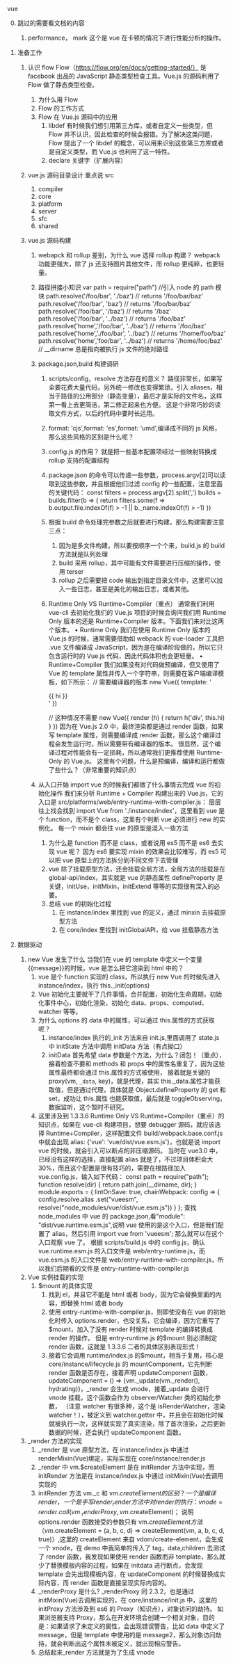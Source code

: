 vue

0. 跳过的需要看文档的内容

   1. performance， mark
      这个是 vue 在卡顿的情况下进行性能分析的操作。

1. 准备工作

   1. 认识 flow
      Flow（https://flow.org/en/docs/getting-started/） 是 facebook 出品的 JavaScript 静态类型检查工具。Vue.js 的源码利用了 Flow 做了静态类型检查。
      1. 为什么用 Flow
      2. Flow 的工作方式
      3. Flow 在 Vue.js 源码中的应用
         1. libdef
            有时候我们想引用第三方库，或者自定义一些类型，但 Flow 并不认识，因此检查的时候会报错。为了解决这类问题，Flow 提出了一个 libdef 的概念，可以用来识别这些第三方库或者是自定义类型，而 Vue.js 也利用了这一特性。
         2. declare 关键字（扩展内容）
   2. vue.js 源码目录设计
      重点说 src
      1. compiler
      2. core
      3. platform
      4. server
      5. sfc
      6. shared
   3. vue.js 源码构建

      1. webapck 和 rollup 差别，为什么 vue 选择 rollup 构建？
         webpack 功能更强大，除了 js 还支持图片其他文件，而 rollup 更纯粹，也更轻量。
      2. 路径拼接小知识
         var path = require("path") //引入 node 的 path 模块
         path.resolve('/foo/bar', './baz') // returns '/foo/bar/baz'
         path.resolve('/foo/bar', 'baz') // returns '/foo/bar/baz'
         path.resolve('/foo/bar', '/baz') // returns '/baz'
         path.resolve('/foo/bar', '../baz') // returns '/foo/baz'
         path.resolve('home','/foo/bar', '../baz') // returns '/foo/baz'
         path.resolve('home','./foo/bar', '../baz') // returns '/home/foo/baz'
         path.resolve('home','foo/bar', '../baz') // returns '/home/foo/baz'
         // \_\_dirname 总是指向被执行 js 文件的绝对路径
      3. package.json,build 构建调研

         1. scripts/config，resolve 方法存在的意义？
            路径非常长，如果写全要花费大量代码，另外统一修改也变得繁琐，引入 aliases，相当于路径的公用部分（静态变量），最后才是实际的文件名，这样第一看上去更简洁，第二修正起来也方便。
            这是个非常巧妙的读取文件方式，以后的代码中要时长运用。
         2. format: 'cjs',format: 'es',format: 'umd',编译成不同的 js 风格，那么这些风格的区别是什么呢？
         3. config.js 的作用？
            就是把一些基本配置项经过一些映射转换成 rollup 支持的配置结构
         4. package.json 的命令可以传递一些参数，process.argv[2]可以读取到这些参数，并且根据他们过滤 config 的一些配置，注意里面的关键代码：
            const filters = process.argv[2].split(',')
            builds = builds.filter(b => {
            return filters.some(f => b.output.file.indexOf(f) > -1 || b.\_name.indexOf(f) > -1)
            })
         5. 根据 build 命令处理完参数之后就要进行构建，那么构建需要注意三点：
            1. 因为是多文件构建，所以要按顺序一个个来，build.js 的 build 方法就是队列处理
            2. build 采用 rollup，其中可能有文件需要进行压缩的操作，使用 terser
            3. rollup 之后需要把 code 输出到指定目录文件中，这里可以加入一些日志，甚至是美化的输出日志，或者其他。
         6. Runtime Only VS Runtime+Compiler（重点）
            通常我们利用 vue-cli 去初始化我们的 Vue.js 项目的时候会询问我们用 Runtime Only 版本的还是 Runtime+Compiler 版本。下面我们来对比这两个版本。
            • Runtime Only
            我们在使用 Runtime Only 版本的 Vue.js 的时候，通常需要借助如 webpack 的 vue-loader 工具把 .vue 文件编译成 JavaScript，因为是在编译阶段做的，所以它只包含运行时的 Vue.js 代码，因此代码体积也会更轻量。
            • Runtime+Compiler
            我们如果没有对代码做预编译，但又使用了 Vue 的 template 属性并传入一个字符串，则需要在客户端编译模板，如下所示：
            // 需要编译器的版本
            new Vue({
            template: '<div>{{ hi }}</div>'
            })

            // 这种情况不需要
            new Vue({
            render (h) {
            return h('div', this.hi)
            }
            })
            因为在 Vue.js 2.0 中，最终渲染都是通过 render 函数，如果写 template 属性，则需要编译成 render 函数，那么这个编译过程会发生运行时，所以需要带有编译器的版本。
            很显然，这个编译过程对性能会有一定损耗，所以通常我们更推荐使用 Runtime-Only 的 Vue.js。
            这里有个问题，什么是预编译，编译和运行都做了些什么？（非常重要的知识点）

      4. 从入口开始
         import vue 的时候我们都做了什么事情去完成 vue 的初始化操作
         我们来分析 Runtime + Compiler 构建出来的 Vue.js，它的入口是 src/platforms/web/entry-runtime-with-compiler.js：
         层层往上找会找到 import Vue from './instance/index'，这里看到 vue 是个 function，而不是个 class，这里有个判断 vue 必须进行 new 的实例化。
         每一个 mixin 都会往 vue 的原型是混入一些方法
         1. 为什么是 function 而不是 class，或者说用 es5 而不是 es6 去实现 vue 呢？
            因为 es6 要实现 mixin 的效果会比较难写，而 es5 可以把 vue 原型上的方法拆分到不同文件下去管理
         2. vue 除了挂载原型方法，还会挂载全局方法，全局方法的挂载是在 global-api/index，其实就是 vue 的静态属性
            defineProperty 是关键，initUse，initMixin，initExtend 等等的实现很有深入的必要。
         3. 总结 vue 的初始化过程
            1. 在 instance/index 里找到 vue 的定义，通过 minxin 去挂载原型方法
            2. 在 core/index 里找到 initGlobalAPI，给 vue 挂载静态方法

1. 数据驱动
   1. new Vue 发生了什么
      当我们在 vue 的 template 中定义一个变量{{message}}的时候，vue 是怎么把它渲染到 html 中的？
      1. vue 是个 function 实现的 class，所以执行 new Vue 的时候先进入 instance/index，执行 this.\_init(options)
      2. Vue 初始化主要就干了几件事情，合并配置，初始化生命周期，初始化事件中心，初始化渲染，初始化 data、props、computed、watcher 等等。
      3. 为什么 options 的 data 中的属性，可以通过 this.属性的方式获取呢？
         1. instance/index 执行的\_init 方法来自 init.js,里面调用了 state.js 中 initState 方法中调用 initData 方法（有点拗口）
         2. initData 首先希望 data 参数是个方法，为什么？闭包！（重点），接着检查不要和 methods 和 props 中的属性名重复了，因为这些属性最终都会通过 this.属性的方式被使用，
            接着就是关键的 proxy(vm, `_data`, key)，就是代理，其实 this.\_data.属性才能获取值，但是通过代理，具体就是 Object.defineProperty 的 get 和 set，成功让 this.属性
            也能获取值，最后就是 toggleObserving，数据监听，这个暂时不研究。
      4. 这里涉及到 1.3.3.6 Runtime Only VS Runtime+Compiler（重点）的知识点，如果在 vue-cli 构建项目，想要 debugger 源码，就应该选择 Runtime+Compiler，这样配置文件
         build/webpack.base.conf.js 中就会出现
         alias: {'vue': 'vue/dist/vue.esm.js'}，也就是说 import vue 的时候，就会引入可以断点的非压缩源码。
         当时在 vue3.0 中，已经没有这样的选择，直接配置 alias 就是了，不过项目体积会大 30%，而且这个配置是很有技巧的，需要在根路径加入 vue.config.js，输入如下代码：
         const path = require("path");
         function resolve(dir) {
         return path.join(\_\_dirname, dir);
         }
         module.exports = {
         lintOnSave: true,
         chainWebpack: config => {
         config.resolve.alias
         .set("vueesm", resolve("node_modules/vue/dist/vue.esm.js"))
         }
         };
         查找 node_modules 中 vue 的 package.json,看"module": "dist/vue.runtime.esm.js",说明 vue 使用的是这个入口，但是我们配置了 alias，然后引用 import vue from 'vueesm';
         那么就可以在这个入口观察 vue 了。
         根据 scripts/build.js 中的 config.js，确认 vue.runtime.esm.js 的入口文件是 web/entry-runtime.js，而 vue.esm.js 的入口文件是 web/entry-runtime-with-compiler.js，所以我们后期看的文件是 entry-runtime-with-compiler.js
   2. Vue 实例挂载的实现
      1. \$mount 的具体实现
         1. 找到 el，并且它不能是 html 或者 body，因为它会替换里面的内容，即替换 html 或者 body
         2. 使用 entry-runtime-with-compiler.js，则即使没有在 vue 的初始化时传入 options.render，也没关系，它会编译，因为它重写了$mount，加入了没有 render 时候对 template 的编译转换成 render 的操作，
            但是 entry-runtime.js 的\$mount 则必须制定 render 函数，这就是 1.3.3.6 二者的具体区别表现形式！
         3. 接着它会调用 runtime/index.js 的\$mount，相当于复用，核心是 core/instance/lifecycle.js 的 mountComponent，它先判断 render 函数是否存在，接着声明 updateComponent 函数，
            updateComponent = () => {vm.\_update(vm.\_render(), hydrating)}，\_render 会生成 vnode，接着\_update 会进行 vnode 挂载，这个函数会作为 observer/Watcher 类的初始化参数，
            （注意 watcher 有很多种，这个是 isRenderWatcher，渲染 watcher！），被定义到 watcher.getter 中，并且会在初始化时候就被执行一次，这样就实现了真实渲染，除了首次渲染，之后更新数据的时候，还会执行 updateComponent 函数。
   3. \_render 方法的实现
      1. \_render 是 vue 原型方法，在 instance/index.js 中通过 renderMixin(Vue)绑定，实际实现在 core/instance/render.js
      2. \_render 中 vm.\$createElement 是在 initRender 方法中实现，而 initRender 方法是在 instance/index.js 中通过 initMixin(Vue)去调用实现的
      3. initRender 方法 vm.\_c 和 vm.$createElement的区别？
         一个是编译render，一个是手写render
         _render方法中对render的执行：vnode = render.call(vm._renderProxy, vm.$createElement)；
         说明 options.render 函数接受的参数只有 vm.$createElement方法（vm.$createElement = (a, b, c, d) => createElement(vm, a, b, c, d, true)）,这里的 createElement 来自 vdom/create-element，会生成一个 vnode，在 demo 中我简单的传入了 tag，data,children 去测试了 render 函数，我发现如果使用 render 函数而非 template，那么就少了替换模板内容的过程，如果在 initdata 进行断点，会发现 template 会先出现模板内容，在 updateComponent 的时候替换成实际内容，而 render 函数是直接呈现实际内容的。
      4. \_renderProxy 是什么?
         \_renderProxy 同 2.3.2，也是通过 initMixin(Vue)去调用实现的，在 core/instance/init.js 中，这里的 initProxy 方法涉及到 es6 的 Proxy（知识点），对象访问的劫持。
         如果浏览器支持 Proxy，那么在开发环境会创建一个相关对象，目的是：如果请求了未定义的属性，会出现错误警告，比如 data 中定义了 message，但是 template 中使用的是 message2，那么对象访问劫持，就会判断出这个属性未被定义，就出现相应警告。
      5. 总结起来\_render 方法就是为了生成 vnode
